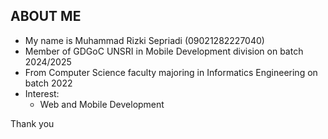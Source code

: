 ## ABOUT ME

- My name is Muhammad Rizki Sepriadi (09021282227040)
- Member of GDGoC UNSRI in Mobile Development division on batch 2024/2025
- From Computer Science faculty majoring in Informatics Engineering on batch 2022
- Interest:
    - Web and Mobile Development

Thank you